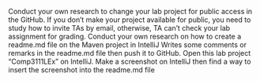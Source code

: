 Conduct your own research to change your lab project for public access in the GitHub. If you don’t make your project 
available for public, you need to study how to invite TAs by email, otherwise, TA can’t check your lab assignment for 
grading.
Conduct your own research on how to create a readme.md file on the Maven project in IntelliJ
Writes some comments or remarks in the readme.md file then push it to GitHub.
Open this lab project “Comp3111LEx” on IntelliJ. Make a screenshot on IntelliJ then find a way to insert the screenshot 
into the readme.md file
